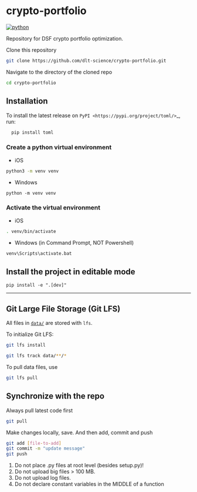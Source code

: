 # crypto-portfolio

[![python](https://img.shields.io/badge/Python-v3.10.9-3776AB.svg?style=flat&logo=python&logoColor=white)](https://www.python.org)

Repository for DSF crypto portfolio optimization.

Clone this repository

```bash
git clone https://github.com/dlt-science/crypto-portfolio.git
```

Navigate to the directory of the cloned repo

```bash
cd crypto-portfolio
```

## Installation

To install the latest release on `PyPI <https://pypi.org/project/toml/>`_, run:

```bash
  pip install toml
```

### Create a python virtual environment

- iOS

```zsh
python3 -m venv venv
```

- Windows

```
python -m venv venv
```

### Activate the virtual environment

- iOS

```zsh
. venv/bin/activate
```

- Windows (in Command Prompt, NOT Powershell)

```zsh
venv\Scripts\activate.bat
```

## Install the project in editable mode

```
pip install -e ".[dev]"
```
---

## Git Large File Storage (Git LFS)

All files in [`data/`](data/) are stored with `lfs`.

To initialize Git LFS:

```bash
git lfs install
```

```bash
git lfs track data/**/*
```

To pull data files, use

```bash
git lfs pull
```

## Synchronize with the repo

Always pull latest code first

```bash
git pull
```

Make changes locally, save. And then add, commit and push

```bash
git add [file-to-add]
git commit -m "update message"
git push
```

1. Do not place .py files at root level (besides setup.py)!
1. Do not upload big files > 100 MB.
1. Do not upload log files.
1. Do not declare constant variables in the MIDDLE of a function
